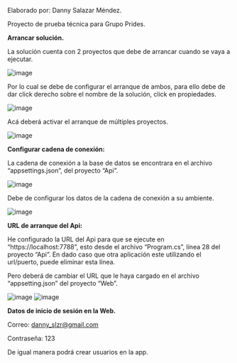 Elaborado por: Danny Salazar Méndez.

Proyecto de prueba técnica para Grupo Prides.



**Arrancar solución.**

La solución cuenta con 2 proyectos que debe de arrancar cuando se vaya a ejecutar.

![image](https://github.com/user-attachments/assets/7e1ff079-52e4-41c2-aecc-46d921497db9)

 
Por lo cual se debe de configurar el arranque de ambos, para ello debe de dar click derecho sobre el nombre de la solución, click en propiedades.

 ![image](https://github.com/user-attachments/assets/ace007c6-94b1-4e6e-ae14-44f184c3b78b)

Acá deberá activar el arranque de múltiples proyectos. 

![image](https://github.com/user-attachments/assets/8083f221-9a1a-4c67-9e55-476894dee6ef)


**Configurar cadena de conexión:**

La cadena de conexión a la base de datos se encontrara en el archivo “appsettings.json”, del proyecto “Api”.

![image](https://github.com/user-attachments/assets/1f03e56e-ecd3-4e82-b1ba-d0a84c5116ef)


Debe de configurar los datos de la cadena de conexión a su ambiente.

![image](https://github.com/user-attachments/assets/de386a5d-829b-47b9-90a7-41e8d78b5b31)


**URL de arranque del Api:**

He configurado la URL del Api para que se ejecute en “https://localhost:7788”, esto desde el archivo “Program.cs”, línea 28 del proyecto “Api”.
En dado caso que otra aplicación este utilizando el url/puerto, puede eliminar esta línea.

Pero deberá de cambiar el URL que le haya cargado en el archivo “appsetting.json” del proyecto “Web”.

![image](https://github.com/user-attachments/assets/824c5a46-2933-458f-a869-b29679656b48)
![image](https://github.com/user-attachments/assets/5515848d-15fb-4035-bf1d-ce7942a897c9)


**Datos de inicio de sesión en la Web.**

Correo: danny_slzr@gmail.com

Contraseña: 123

De igual manera podrá crear usuarios en la app.
